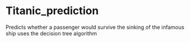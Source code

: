 # Titanic_prediction
Predicts whether a passenger would survive the sinking of the infamous ship
uses the decision tree algorithm

